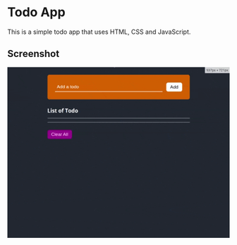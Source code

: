 # Todo App

This is a simple todo app that uses HTML, CSS and JavaScript.

## Screenshot

![Screenshot](./screenshot/todo.gif)
